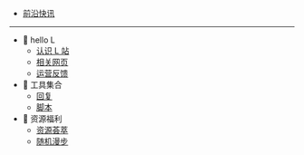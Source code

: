 <!-- docs/_sidebar.md -->

- [前沿快讯](news)

---

- 📁 hello L
  - [认识 L 站](hello-L/index)
  - [相关网页](hello-L/internet)
  - [运营反馈](hello-L/feedback)
- 📁 工具集合
  - [回复](/tools/reply)
  - [脚本](/tools/script)
- 📁 资源福利
  - [资源荟萃](resource/index)
  - [随机漫步](resource/random)
